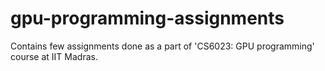 # gpu-programming-assignments
Contains few assignments done as a part of 'CS6023: GPU programming' course at IIT Madras.
